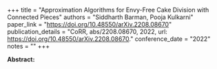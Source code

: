 +++
title = "Approximation Algorithms for Envy-Free Cake Division with Connected Pieces"
authors = "Siddharth Barman, Pooja Kulkarni"
paper_link = "https://doi.org/10.48550/arXiv.2208.08670"
publication_details = "CoRR, abs/2208.08670, 2022, url: <a href='https://doi.org/10.48550/arXiv.2208.08670' target='_blank'>https://doi.org/10.48550/arXiv.2208.08670</a>."
conference_date = "2022"
notes = ""
+++

<b>Abstract:</b>
